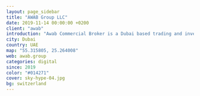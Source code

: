 ```yaml
---
layout: page_sidebar
title: "AWAB Group LLC"
date: 2019-11-14 00:00:00 +0200
client: "awab"
introduction: "Awab Commercial Broker is a Dubai based trading and investment company, with a global network of clients and partners."
city: Dubai
country: UAE
map: "55.315805, 25.264008"
web: awab.group
categories: digital
since: 2019
color: "#014271"
cover: sky-hype-04.jpg
bg: switzerland
---
```

